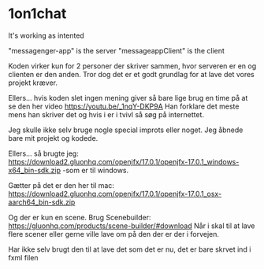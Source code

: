 # 1on1chat
It's working as intented

"messagenger-app" is the server 
"messageappClient" is the client

Koden virker kun for 2 personer der skriver sammen, hvor serveren er en og clienten er den anden.
Tror dog det er et godt grundlag for at lave det vores projekt kræver. 

Ellers... hvis koden slet ingen mening giver så bare lige brug en time på at se den her video
https://youtu.be/_1nqY-DKP9A
Han forklare det meste mens han skriver det og hvis i er i tvivl så søg på internettet. 

Jeg skulle ikke selv bruge nogle special improts eller noget. 
Jeg åbnede bare mit projekt og kodede. 

Ellers... så brugte jeg:
https://download2.gluonhq.com/openjfx/17.0.1/openjfx-17.0.1_windows-x64_bin-sdk.zip
-som er til windows.

Gætter på det er den her til mac:
https://download2.gluonhq.com/openjfx/17.0.1/openjfx-17.0.1_osx-aarch64_bin-sdk.zip

Og der er kun en scene. Brug Scenebuilder:
https://gluonhq.com/products/scene-builder/#download
Når i skal til at lave flere scener eller gerne ville lave om på den der er der i forvejen.

Har ikke selv brugt den til at lave det som det er nu, det er bare skrvet ind i fxml filen
